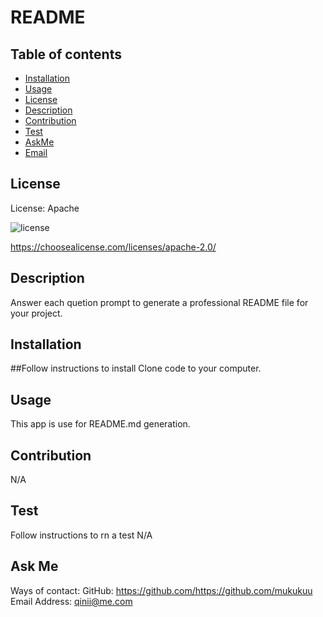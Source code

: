 # README 

## Table of contents

* [Installation](#installation)
* [Usage](#usage)
* [License](#license)
* [Description](#Description)
* [Contribution](#Contribution)
* [Test](#Test)
* [AskMe](#AskMe)
* [Email](#Email)

## License

License: Apache 

![license](https://img.shields.io/badge/license-Apache-blue)

https://choosealicense.com/licenses/apache-2.0/

## Description
Answer each quetion prompt to generate a professional README file for your project.

## Installation

##Follow instructions to install
Clone code to your computer.

## Usage
This app is use for README.md generation.

## Contribution
N/A

## Test
Follow instructions to rn a test
N/A

## Ask Me
Ways of contact:
GitHub: https://github.com/https://github.com/mukukuu
Email Address: qinii@me.com
